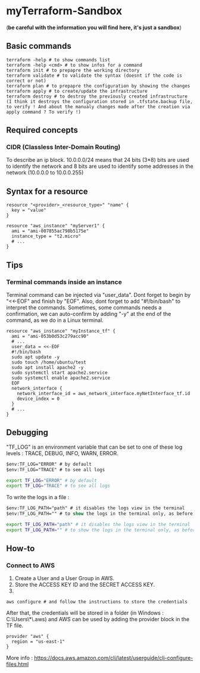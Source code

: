# myTerraform-Sandbox
(__be careful with the information you will find here, it's just a sandbox__)

## Basic commands
```
terraform -help # to show commands list
terraform -help <cmd> # to show infos for a command
terraform init # to prepapre the working directory
terraform validate # to validate the syntax (doesnt if the code is correct or not)
terraform plan # to prepapre the configuration by showing the changes
terraform apply # to create/update the infrastructure
terraform destroy # to destroy the previously created infrastructure (I think it destroys the configuration stored in .tfstate.backup file, to verify ! And about the manualy changes made after the creation via apply command ? To verify !)
```

## Required concepts
### CIDR (Classless Inter-Domain Routing)
To describe an ip block.
10.0.0.0/24 means that 24 bits (3\*8) bits are used to identify the network and 8 bits are used to identify some addresses in the network (10.0.0.0 to 10.0.0.255)


## Syntax for a resource
```hcl
resource "<provider>_<resource_type>" "name" {
  key = "value"
}
```

```hcl
resource "aws_instance" "myServer1" {
  ami = "ami-007855ac798b5175e"
  instance_type = "t2.micro"
  # ...
}
```

## Tips
### Terminal commands inside an instance
Terminal command can be injected via "user_data".
Dont forget to begin by "<<-EOF" and finish by "EOF".
Also, dont forget to add "#!/bin/bash" to interpret the commands.
Sometimes, some commands needs a confirmation, we can auto-confirm by adding "-y" at the end of the command, as we do in a Linux terminal.
```hcl
resource "aws_instance" "myInstance_tf" {
  ami = "ami-053b0d53c279acc90"
  # ...
  user_data = <<-EOF
  #!/bin/bash
  sudo apt update -y
  sudo touch /home/ubuntu/test
  sudo apt install apache2 -y
  sudo systemctl start apache2.service
  sudo systemctl enable apache2.service
  EOF
  network_interface {
    network_interface_id = aws_network_interface.myNetInterface_tf.id
    device_index = 0
  }
  # ...
}
```

## Debugging
"TF_LOG" is an environment variable that can be set to one of these log levels : TRACE, DEBUG, INFO, WARN, ERROR.
```ps
$env:TF_LOG="ERROR" # by default
$env:TF_LOG="TRACE" # to see all logs
```
```bash
export TF_LOG="ERROR" # by default
export TF_LOG="TRACE" # to see all logs
```
To write the logs in a file :
```ps
$env:TF_LOG_PATH="path" # it disables the logs view in the terminal
$env:TF_LOG_PATH="" # to show the logs in the terminal only, as before
```
```bash
export TF_LOG_PATH="path" # it disables the logs view in the terminal
export TF_LOG_PATH="" # to show the logs in the terminal only, as before
```

## How-to
### Connect to AWS
1. Create a User and a User Group in AWS.
2. Store the ACCESS KEY ID and the SECRET ACCESS KEY.
3.  
```
aws configure # and follow the instructions to store the credentials
```
After that, the credentials will be stored in a folder (in Windows : C:\Users\\*\\.aws) and AWS can be used by adding the provider block in the TF file.

```hcl
provider "aws" {
  region = "us-east-1"
}
```
More info : https://docs.aws.amazon.com/cli/latest/userguide/cli-configure-files.html 
